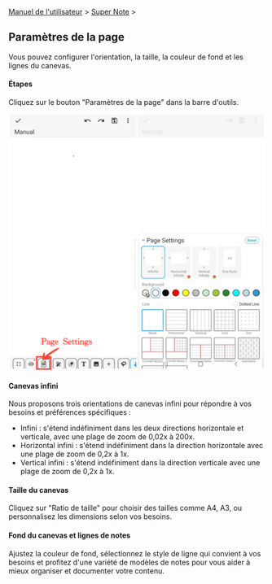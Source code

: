 [Manuel de l'utilisateur](/dragonnest/drawnote/manuel/fr) > [Super Note](/dragonnest/drawnote/manuel/fr/super_note) >

Paramètres de la page
---
Vous pouvez configurer l'orientation, la taille, la couleur de fond et les lignes du canevas.

#### Étapes

Cliquez sur le bouton "Paramètres de la page" dans la barre d'outils.

![](imgs/page_settings1.png)

#### Canevas infini

Nous proposons trois orientations de canevas infini pour répondre à vos besoins et préférences spécifiques :

- Infini : s'étend indéfiniment dans les deux directions horizontale et verticale, avec une plage de zoom de 0,02x à 200x.
- Horizontal infini : s'étend indéfiniment dans la direction horizontale avec une plage de zoom de 0,2x à 1x.
- Vertical infini : s'étend indéfiniment dans la direction verticale avec une plage de zoom de 0,2x à 1x.

#### Taille du canevas

Cliquez sur "Ratio de taille" pour choisir des tailles comme A4, A3, ou personnalisez les dimensions selon vos besoins.

#### Fond du canevas et lignes de notes

Ajustez la couleur de fond, sélectionnez le style de ligne qui convient à vos besoins et profitez d'une variété de modèles de notes pour vous aider à mieux organiser et documenter votre contenu.